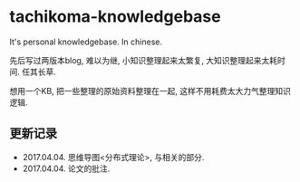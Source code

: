 # tachikoma-knowledgebase

It's personal knowledgebase. In chinese.

先后写过两版本blog, 难以为继, 小知识整理起来太繁复, 大知识整理起来太耗时间. 任其长草.

想用一个KB, 把一些整理的原始资料整理在一起, 这样不用耗费太大力气整理知识逻辑.

## 更新记录

- 2017.04.04. 思维导图<分布式理论>, 与<The Part-Time Parliament>相关的部分.
- 2017.04.04. 论文<The Part-Time Parliament>的批注.
